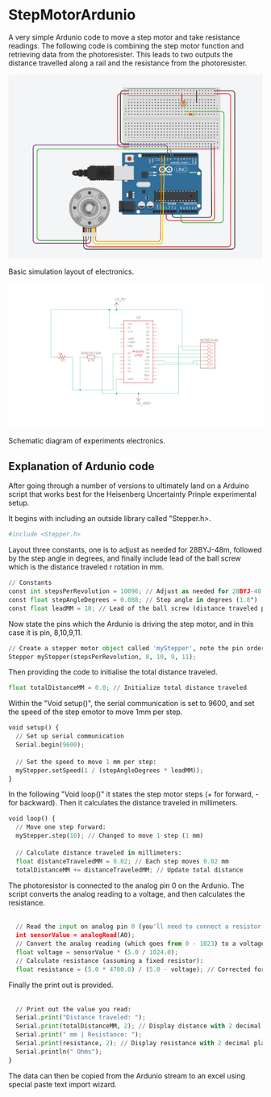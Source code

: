 # StepMotorArdunio
A very simple Ardunio code to move a step motor and take resistance readings.
The following code is combining the step motor function and retrieving data from the photoresister. This leads to two outputs the distance travelled along a rail and the resistance from the photoresister.


![alt text](https://github.com/HannahCurrivan/StepMotorArdunio/blob/main/Simulation_Update.png)

Basic simulation layout of electronics. 


![alt text](https://github.com/HannahCurrivan/StepMotorArdunio/blob/main/schematic.png)

Schematic diagram of experiments electronics.

## Explanation of Ardunio code

After going through a number of versions to ultimately land on a Arduino script that works best for the Heisenberg Uncertainty Prinple experimental setup. 

It begins with including an outside library called "Stepper.h>.
```python
#include <Stepper.h>
```

Layout three constants, one is to adjust as needed for 28BYJ-48m, followed by the step angle in degrees, and finally include lead  of the ball screw which is the distance traveled r rotation in mm.  
```python
// Constants
const int stepsPerRevolution = 10096; // Adjust as needed for 28BYJ-48
const float stepAngleDegrees = 0.088; // Step angle in degrees (1.8°)
const float leadMM = 10; // Lead of the ball screw (distance traveled per rotation, in mm)
```

Now state the pins which the Ardunio is driving the step motor, and in this case it is pin, 8,10,9,11.
```python
// Create a stepper motor object called 'myStepper', note the pin order:
Stepper myStepper(stepsPerRevolution, 8, 10, 9, 11);
```

Then providing the code to initialise the total distance traveled.
```python
float totalDistanceMM = 0.0; // Initialize total distance traveled
```

Within the "Void setup()", the serial communication is set to 9600, and set the speed of the step emotor to move 1mm per step.
```python
void setup() {
  // Set up serial communication
  Serial.begin(9600);

  // Set the speed to move 1 mm per step:
  myStepper.setSpeed(1 / (stepAngleDegrees * leadMM));
}
```

In the following "Void loop()" it states the step motor steps (+ for forward, - for backward). Then it calculates the distance traveled in millimeters.
```python
void loop() {
  // Move one step forward:
  myStepper.step(10); // Changed to move 1 step (1 mm)

  // Calculate distance traveled in millimeters:
  float distanceTraveledMM = 0.02; // Each step moves 0.02 mm
  totalDistanceMM += distanceTraveledMM; // Update total distance
```

The photoresistor is connected to the analog pin 0 on the Ardunio. The script converts the analog reading to a voltage, and then calculates the resistance.
```python

  // Read the input on analog pin 0 (you'll need to connect a resistor or sensor):
  int sensorValue = analogRead(A0);
  // Convert the analog reading (which goes from 0 - 1023) to a voltage (0 - 5V):
  float voltage = sensorValue * (5.0 / 1024.0);
  // Calculate resistance (assuming a fixed resistor):
  float resistance = (5.0 * 4700.0) / (5.0 - voltage); // Corrected formula
```

Finally the print out is provided.
```python

  // Print out the value you read:
  Serial.print("Distance traveled: ");
  Serial.print(totalDistanceMM, 2); // Display distance with 2 decimal places
  Serial.print(" mm | Resistance: ");
  Serial.print(resistance, 2); // Display resistance with 2 decimal places
  Serial.println(" Ohms");
}
```

The data can then be copied from the Ardunio stream to an excel using special paste text import wizard. 

